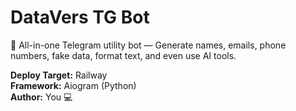 # DataVers TG Bot

🚀 All-in-one Telegram utility bot — Generate names, emails, phone numbers, fake data, format text, and even use AI tools.  

**Deploy Target:** Railway  
**Framework:** Aiogram (Python)  
**Author:** You 💻
